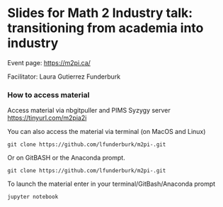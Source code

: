 # Slides for Math 2 Industry talk: transitioning from academia into industry

Event page: https://m2pi.ca/

Facilitator: Laura Gutierrez Funderburk

### How to access material

Access material via nbgitpuller and PIMS Syzygy server https://tinyurl.com/m2pia2i

You can also access the material via terminal (on MacOS and Linux)

    git clone https://github.com/lfunderburk/m2pi-.git
    
Or on GitBASH or the Anaconda prompt.

    git clone https://github.com/lfunderburk/m2pi-.git
    
To launch the material enter in your terminal/GitBash/Anaconda prompt

    jupyter notebook
